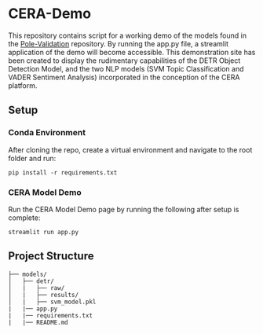 # CERA-Demo

This repository contains script for a working demo of the models found in the [Pole-Validation](https://github.com/kellyhpark/Pole-Validation) repository. By running the app.py file, a streamlit application of the demo will become accessible. This demonstration site has been created to display the rudimentary capabilities of the DETR Object Detection Model, and the two NLP models (SVM Topic Classification and VADER Sentiment Analysis) incorporated in the conception of the CERA platform.

## Setup

### Conda Environment
After cloning the repo, create a virtual environment and navigate to the root folder and run:
```
pip install -r requirements.txt
```

### CERA Model Demo
Run the CERA Model Demo page by running the following after setup is complete:
```
streamlit run app.py
```

## Project Structure

```
├── models/
│   ├── detr/
│   |   ├── raw/
│   |   ├── results/
│   |   ├── svm_model.pkl
|   |── app.py
|   |── requirements.txt
|   |── README.md
```
